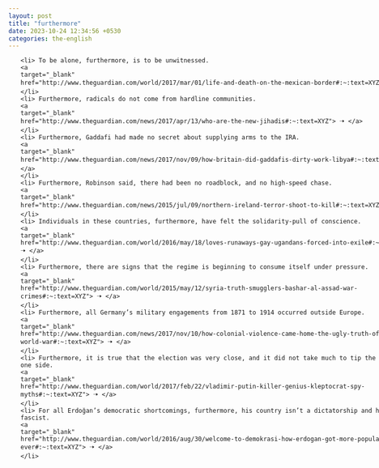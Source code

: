```yaml
---
layout: post
title: "furthermore"
date: 2023-10-24 12:34:56 +0530
categories: the-english
---
```

<style>
    ol {
        width: 800px;
        margin: 0 auto;
    }
ol li {
    font-size: 18px;
    line-height: 1.5;
    padding-bottom: 8px;
}
</style>
<ol>

    <li> To be alone, furthermore, is to be unwitnessed.
    <a 
    target="_blank" 
    href="http://www.theguardian.com/world/2017/mar/01/life-and-death-on-the-mexican-border#:~:text=XYZ"> 🠢 </a>
    </li>
    <li> Furthermore, radicals do not come from hardline communities.
    <a 
    target="_blank" 
    href="http://www.theguardian.com/news/2017/apr/13/who-are-the-new-jihadis#:~:text=XYZ"> 🠢 </a>
    </li>
    <li> Furthermore, Gaddafi had made no secret about supplying arms to the IRA.
    <a 
    target="_blank" 
    href="http://www.theguardian.com/news/2017/nov/09/how-britain-did-gaddafis-dirty-work-libya#:~:text=XYZ"> 🠢 </a>
    </li>
    <li> Furthermore, Robinson said, there had been no roadblock, and no high-speed chase.
    <a 
    target="_blank" 
    href="http://www.theguardian.com/news/2015/jul/09/northern-ireland-terror-shoot-to-kill#:~:text=XYZ"> 🠢 </a>
    </li>
    <li> Individuals in these countries, furthermore, have felt the solidarity-pull of conscience.
    <a 
    target="_blank" 
    href="http://www.theguardian.com/world/2016/may/18/loves-runaways-gay-ugandans-forced-into-exile#:~:text=XYZ"> 🠢 </a>
    </li>
    <li> Furthermore, there are signs that the regime is beginning to consume itself under pressure.
    <a 
    target="_blank" 
    href="http://www.theguardian.com/world/2015/may/12/syria-truth-smugglers-bashar-al-assad-war-crimes#:~:text=XYZ"> 🠢 </a>
    </li>
    <li> Furthermore, all Germany’s military engagements from 1871 to 1914 occurred outside Europe.
    <a 
    target="_blank" 
    href="http://www.theguardian.com/news/2017/nov/10/how-colonial-violence-came-home-the-ugly-truth-of-the-first-world-war#:~:text=XYZ"> 🠢 </a>
    </li>
    <li> Furthermore, it is true that the election was very close, and it did not take much to tip the result to one side.
    <a 
    target="_blank" 
    href="http://www.theguardian.com/world/2017/feb/22/vladimir-putin-killer-genius-kleptocrat-spy-myths#:~:text=XYZ"> 🠢 </a>
    </li>
    <li> For all Erdoğan’s democratic shortcomings, furthermore, his country isn’t a dictatorship and he isn’t a fascist.
    <a 
    target="_blank" 
    href="http://www.theguardian.com/world/2016/aug/30/welcome-to-demokrasi-how-erdogan-got-more-popular-than-ever#:~:text=XYZ"> 🠢 </a>
    </li>